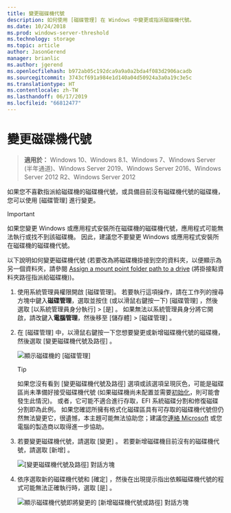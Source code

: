 ```yaml
---
title: 變更磁碟機代號
description: 如何使用 [磁碟管理] 在 Windows 中變更或指派磁碟機代號。
ms.date: 10/24/2018
ms.prod: windows-server-threshold
ms.technology: storage
ms.topic: article
author: JasonGerend
manager: brianlic
ms.author: jgerend
ms.openlocfilehash: b972ab05c192dca9a9a0a2bda4f083d2906acadb
ms.sourcegitcommit: 3743cf691a984e1d140a04d50924a3a0a19c3e5c
ms.translationtype: HT
ms.contentlocale: zh-TW
ms.lasthandoff: 06/17/2019
ms.locfileid: "66812477"
---
```

# <a name="change-a-drive-letter"></a>變更磁碟機代號

> **適用於：** Windows 10、Windows 8.1、Windows 7、Windows Server (半年通道)、Windows Server 2019、Windows Server 2016、Windows Server 2012 R2、Windows Server 2012

如果您不喜歡指派給磁碟機的磁碟機代號，或具備目前沒有磁碟機代號的磁碟機，您可以使用 [磁碟管理] 進行變更。

> [!IMPORTANT]
> 如果您變更 Windows 或應用程式安裝所在磁碟機的磁碟機代號，應用程式可能無法執行或找不到該磁碟機。 因此，建議您不要變更 Windows 或應用程式安裝所在磁碟機的磁碟機代號。

以下說明如何變更磁碟機代號 (若要改為將磁碟機掛接到空的資料夾，以便顯示為另一個資料夾，請參閱 [Assign a mount point folder path to a drive](assign-a-mount-point-folder-path-to-a-drive.md) (將掛接點資料夾路徑指派給磁碟機))。

1. 使用系統管理員權限開啟 [磁碟管理]。 
    若要執行這項操作，請在工作列的搜尋方塊中鍵入**磁碟管理**，選取並按住 (或以滑鼠右鍵按一下) [磁碟管理]  ，然後選取 [以系統管理員身分執行]   > [是]  。 如果無法以系統管理員身分將它開啟，請改鍵入**電腦管理**，然後移至 [儲存體]   > [磁碟管理]  。
1. 在 [磁碟管理] 中，以滑鼠右鍵按一下您想要變更或新增磁碟機代號的磁碟機，然後選取 [變更磁碟機代號及路徑]  。

    ![顯示磁碟機的 [磁碟管理]](media/change-drive-letter.png)
    > [!TIP]
    > 如果您沒有看到 [變更磁碟機代號及路徑]  選項或該選項呈現灰色，可能是磁碟區尚未準備好接受磁碟機代號 (如果磁碟機尚未配置並需要[初始化](initialize-new-disks.md)，則可能會發生此情況)。 或者，它可能不適合進行存取，EFI 系統磁碟分割和修復磁碟分割即為此例。 如果您確認所擁有格式化磁碟區具有可存取的磁碟機代號但仍然無法變更它，很遺憾，本主題可能無法協助您；建議您[連絡 Microsoft](https://support.microsoft.com/contactus/) 或您電腦的製造商以取得進一步協助。

1. 若要變更磁碟機代號，請選取 [變更]  。 若要新增磁碟機目前沒有的磁碟機代號，請選取 [新增]  。

    ![[變更磁碟機代號及路徑] 對話方塊](media/change-drive-letter2.png)
1. 依序選取新的磁碟機代號和 [確定]  ，然後在出現提示指出依賴磁碟機代號的程式可能無法正確執行時，選取 [是]  。

    ![顯示磁碟機代號即將變更的 [新增磁碟機代號或路徑] 對話方塊](media/change-drive-letter3.png)